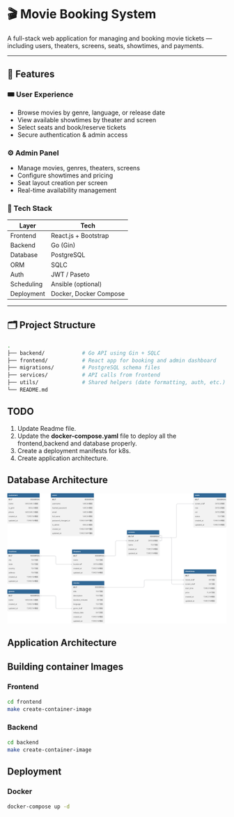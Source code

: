 # 🎬 Movie Booking System

A full-stack web application for managing and booking movie tickets — including users, theaters, screens, seats, showtimes, and payments.

---

## 🚀 Features

### 🎟 User Experience

- Browse movies by genre, language, or release date
- View available showtimes by theater and screen
- Select seats and book/reserve tickets
- Secure authentication & admin access

### ⚙️ Admin Panel

- Manage movies, genres, theaters, screens
- Configure showtimes and pricing
- Seat layout creation per screen
- Real-time availability management

### 🧩 Tech Stack

| Layer      | Tech                   |
| ---------- | ---------------------- |
| Frontend   | React.js + Bootstrap   |
| Backend    | Go (Gin)               |
| Database   | PostgreSQL             |
| ORM        | SQLC                   |
| Auth       | JWT / Paseto           |
| Scheduling | Ansible (optional)     |
| Deployment | Docker, Docker Compose |

---

## 🗂 Project Structure

```sh
.
├── backend/            # Go API using Gin + SQLC
├── frontend/           # React app for booking and admin dashboard
├── migrations/         # PostgreSQL schema files
├── services/           # API calls from frontend
├── utils/              # Shared helpers (date formatting, auth, etc.)
└── README.md
```

## TODO

1. Update Readme file.
2. Update the **docker-compose.yaml** file to deploy all the frontend,backend and database properly.
3. Create a deployment manifests for k8s.
4. Create application architecture.

## Database Architecture

![DB Architecture](backend/go/MoviesBookingSystem.svg)

## Application Architecture

## Building container Images

### Frontend

```bash
cd frontend
make create-container-image
```

### Backend

```bash
cd backend
make create-container-image
```

## Deployment

### Docker

```bash
docker-compose up -d
```
